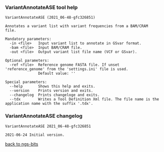 ### VariantAnnotateASE tool help
	VariantAnnotateASE (2021_06-48-gfc326851)
	
	Annotates a variant list with variant frequencies from a BAM/CRAM file.
	
	Mandatory parameters:
	  -in <file>   Input variant list to annotate in GSvar format.
	  -bam <file>  Input BAM/CRAM file.
	  -out <file>  Output variant list file name (VCF or GSvar).
	
	Optional parameters:
	  -ref <file>  Reference genome FASTA file. If unset 'reference_genome' from the 'settings.ini' file is used.
	               Default value: ''
	
	Special parameters:
	  --help       Shows this help and exits.
	  --version    Prints version and exits.
	  --changelog  Prints changeloge and exits.
	  --tdx        Writes a Tool Definition Xml file. The file name is the application name with the suffix '.tdx'.
	
### VariantAnnotateASE changelog
	VariantAnnotateASE 2021_06-48-gfc326851
	
	2021-06-24 Initial version.
[back to ngs-bits](https://github.com/imgag/ngs-bits)